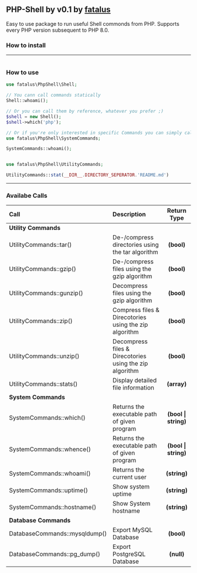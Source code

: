 ## PHP-Shell by v0.1 by [fatalus](https://github.com/fatalus69)

Easy to use package to run useful Shell commonds from PHP.
Supports every PHP version subsequent to PHP 8.0.


### How to install

---

```sh

```

### How to use

```php
use fatalus\PhpShell\Shell;

// You cann call commands statically
Shell::whoami();

// Or you can call them by reference, whatever you prefer ;)
$shell = new Shell();
$shell->which('php');

// Or if you're only interested in specific Commands you can simply call them statically
use fatalus\PhpShell\SystemCommands;

SystemCommands::whoami();


use fatalus\PhpShell\UtilityCommands;

UtilityCommands::stat(__DIR__.DIRECTORY_SEPERATOR.'README.md')
```

---

### Availabe Calls


| Call                                    | Description                                                             | Return Type   |
| :-------------------------------------- | :---------------------------------------------------------------------- | :-----------: |
|**Utility Commands**|||
|UtilityCommands::tar()|De-/compress directories using the tar algorithm|__(bool)__|
|UtilityCommands::gzip()|De-/compress files using the gzip algorithm|__(bool)__|
|UtilityCommands::gunzip()| Decompress files using the gzip algorithm|__(bool)__|
|UtilityCommands::zip()|Compress files & Direcotories using the zip algorithm|__(bool)__|
|UtilityCommands::unzip()|Decompress files & Direcotories using the zip algorithm|__(bool)__|
|UtilityCommands::stats()|Display detailed file information|__(array)__|
|**System Commands**|||
|SystemCommands::which()|Returns the executable path of given program| __(bool \| string)__|
|SystemCommands::whence()|Returns the executable path of given program| __(bool \| string)__|
|SystemCommands::whoami()|Returns the current user| __(string)__ |
|SystemCommands::uptime()|Show system uptime|__(string)__|
|SystemCommands::hostname()|Show System hostname|__(string)__|
|**Database Commands**||               |
|DatabaseCommands::mysqldump()|Export MySQL Database|__(bool)__|
|DatabaseCommands::pg_dump()|Export PostgreSQL Database|__(null)__|